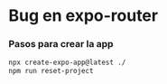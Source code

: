# Bug en expo-router

### Pasos para crear la app

~~~bash
npx create-expo-app@latest ./
npm run reset-project
~~~